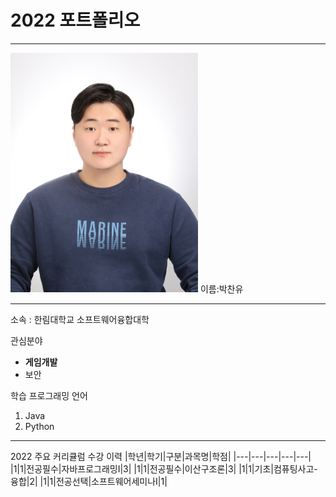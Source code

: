 # 2022 포트폴리오
---
<img src=pcu.jpg heihgt=300 width=300>
이름:박찬유

---

소속 : 한림대학교 소프트웨어융합대학

관심분야 
* **게임개발**
* 보안

학습 프로그래밍 언어
1. Java
2. Python

-----------

2022 주요 커리큘럼 수강 이력
|학년|학기|구분|과목명|학점|
|---|---|---|---|---|
|1|1|전공필수|자바프로그래밍I|3|
|1|1|전공필수|이산구조론|3|
|1|1|기초|컴퓨팅사고-융합|2|
|1|1|전공선택|소프트웨어세미나I|1|
